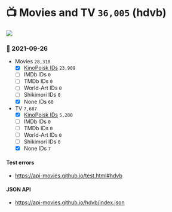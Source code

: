 # :tv: Movies and TV `36,005` (hdvb)

<a href="https://API-Movies.github.io"><img src="https://API-Movies.github.io/banner.png?cache"></a>

### :date: 2021-09-26
- Movies `28,318`
  - [x] <a href="https://API-Movies.github.io/hdvb/movie_kinopoisk_ids.json">KinoPoisk IDs</a> `23,909`
  - [ ] IMDb IDs `0`
  - [ ] TMDb IDs `0`
  - [ ] World-Art IDs `0`
  - [ ] Shikimori IDs `0`
  - [x] None IDs `60`
- TV `7,687`
  - [x] <a href="https://API-Movies.github.io/hdvb/tv_kinopoisk_ids.json">KinoPoisk IDs</a> `5,280`
  - [ ] IMDb IDs `0`
  - [ ] TMDb IDs `0`
  - [ ] World-Art IDs `0`
  - [ ] Shikimori IDs `0`
  - [x] None IDs `7`
#### Test errors
- <a href='https://api-movies.github.io/test.html#hdvb'>https://api-movies.github.io/test.html#hdvb</a>
#### JSON API
- <a href='https://api-movies.github.io/hdvb/index.json'>https://api-movies.github.io/hdvb/index.json</a>
